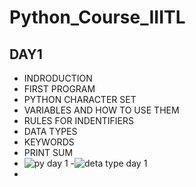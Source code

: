 # Python_Course_IIITL
## DAY1
- INDRODUCTION
- FIRST PROGRAM
- PYTHON CHARACTER SET
- VARIABLES AND HOW TO USE THEM
- RULES FOR INDENTIFIERS
- DATA TYPES
- KEYWORDS
- PRINT SUM
- ![py day 1](https://github.com/user-attachments/assets/c887439c-a4d7-4a35-ba43-e145d1a2c957)
-![deta type day 1](https://github.com/user-attachments/assets/cdf01b37-d7ee-4035-9c65-5bf14d9e3532) 
- 
